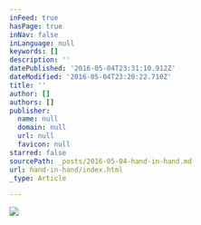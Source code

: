```yaml
---
inFeed: true
hasPage: true
inNav: false
inLanguage: null
keywords: []
description: ''
datePublished: '2016-05-04T23:31:10.912Z'
dateModified: '2016-05-04T23:20:22.710Z'
title: ''
author: []
authors: []
publisher:
  name: null
  domain: null
  url: null
  favicon: null
starred: false
sourcePath: _posts/2016-05-04-hand-in-hand.md
url: hand-in-hand/index.html
_type: Article

---
```

![](https://the-grid-user-content.s3-us-west-2.amazonaws.com/a9a27fb5-9ddd-4914-b5cc-91a318d58242.jpg)